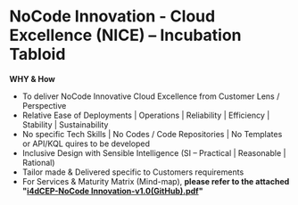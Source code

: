 # NoCode Innovation - Cloud Excellence (NICE) – Incubation Tabloid
**WHY & How**

  - To deliver NoCode Innovative Cloud Excellence from Customer Lens / Perspective
  - Relative Ease of Deployments | Operations | Reliability | Efficiency | Stability | Sustainability
  - No specific Tech Skills | No Codes / Code Repositories | No Templates or API/KQL quires to be developed
  - Inclusive Design with Sensible Intelligence (SI – Practical | Reasonable | Rational)
  - Tailor made & Delivered specific to Customers requirements
  - For Services & Maturity Matrix (Mind-map), **please refer to the attached "[i4dCEP-NoCode Innovation-v1.0(GitHub).pdf](https://github.com/i4dCEP/NICE/blob/main/i4dCEP-NoCode%20Innovation-v1.0(GitHub).pdf)"**
